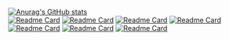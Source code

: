 
[![Anurag's GitHub stats](https://github-readme-stats.vercel.app/api?username=matebe12)](https://github.com/anuraghazra/github-readme-stats)
</br>
[![Readme Card](https://github-readme-stats.vercel.app/api/pin/?username=matebe12&repo=easy_code_runner)](https://github.com/anuraghazra/github-readme-stats)
[![Readme Card](https://github-readme-stats.vercel.app/api/pin/?username=matebe12&repo=portfolio)](https://github.com/anuraghazra/github-readme-stats)
[![Readme Card](https://github-readme-stats.vercel.app/api/pin/?username=matebe12&repo=Vue_ShoppingMall)](https://github.com/anuraghazra/github-readme-stats)
[![Readme Card](https://github-readme-stats.vercel.app/api/pin/?username=matebe12&repo=animal-find)](https://github.com/anuraghazra/github-readme-stats)
[![Readme Card](https://github-readme-stats.vercel.app/api/pin/?username=matebe12&repo=simpleerp)](https://github.com/anuraghazra/github-readme-stats)
[![Readme Card](https://github-readme-stats.vercel.app/api/pin/?username=matebe12&repo=Dragonball-Game)](https://github.com/anuraghazra/github-readme-stats)
[![Readme Card](https://github-readme-stats.vercel.app/api/pin/?username=matebe12&repo=PDFBOX-SAMPLE_TRANSFORM-PDF-)](https://github.com/anuraghazra/github-readme-stats)

